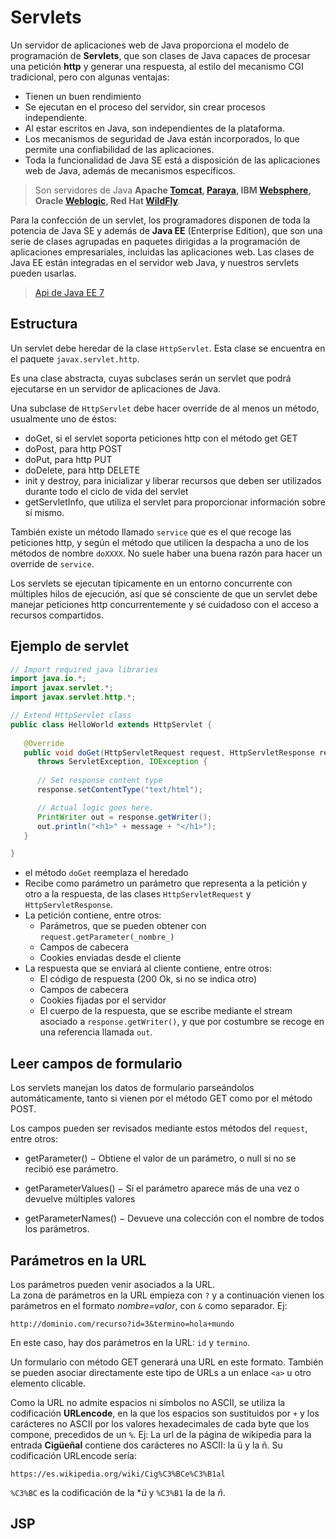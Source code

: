 # Servlets

Un servidor de aplicaciones web de Java proporciona el modelo de programación de **Servlets**,
que son clases de Java capaces de procesar una petición **http** y generar una respuesta, al estilo del mecanismo CGI tradicional, pero con algunas ventajas:
* Tienen un buen rendimiento
* Se ejecutan en el proceso del servidor, sin crear procesos independiente.
* Al estar escritos en Java, son independientes de la plataforma.
* Los mecanismos de seguridad de Java están incorporados, lo que permite una confiabilidad de las aplicaciones.
* Toda la funcionalidad de Java SE está a disposición de las aplicaciones web de Java, además de mecanismos específicos.

> Son servidores de Java **Apache [Tomcat](https://tomcat.apache.org/), [Paraya](https://www.payara.fish/), IBM [Websphere](https://www.ibm.com/es-es/marketplace/java-ee-runtime), Oracle [Weblogic](https://www.oracle.com/es/middleware/weblogic/), Red Hat [WildFly](https://wildfly.org/)**.

Para la confección de un servlet, los programadores disponen de toda la potencia de Java SE y además de **Java EE** (Enterprise Edition), que son una serie de clases agrupadas
en paquetes dirigidas a la programación de aplicaciones empresariales, incluidas las aplicaciones web. Las clases de Java EE
están integradas en el servidor web Java, y nuestros servlets pueden usarlas.

> [Api de Java EE 7](https://docs.oracle.com/javaee/7/api/toc.htm)

## Estructura

Un servlet debe heredar de la clase `HttpServlet`. Esta clase se encuentra en el paquete `javax.servlet.http`.

Es una clase abstracta, cuyas subclases serán un servlet que podrá ejecutarse en un servidor de aplicaciones de Java.

Una subclase de `HttpServlet` debe hacer override de al menos un método, usualmente uno de éstos:
    
   * doGet, si el servlet soporta peticiones http con el método get GET
   * doPost, para http POST
   * doPut, para http PUT
   * doDelete, para http DELETE
   * init y destroy, para inicializar y liberar recursos que deben ser utilizados durante todo el ciclo de vida del servlet
   * getServletInfo, que utiliza el servlet para proporcionar información sobre sí mismo.

También existe un método llamado `service` que es el que recoge las peticiones http, y según el método que utilicen la despacha a uno de los métodos de nombre `doXXXX`. No suele haber una buena razón para hacer un override de `service`.

Los servlets se ejecutan típicamente en un entorno concurrente con múltiples hilos de ejecución, así que sé consciente de que un servlet debe manejar peticiones http concurrentemente y sé cuidadoso con el acceso a recursos compartidos.

## Ejemplo de servlet

```java
// Import required java libraries
import java.io.*;
import javax.servlet.*;
import javax.servlet.http.*;

// Extend HttpServlet class
public class HelloWorld extends HttpServlet {
 
   @Override
   public void doGet(HttpServletRequest request, HttpServletResponse response)
      throws ServletException, IOException {
      
      // Set response content type
      response.setContentType("text/html");

      // Actual logic goes here.
      PrintWriter out = response.getWriter();
      out.println("<h1>" + message + "</h1>");
   }

}
```

* el método `doGet` reemplaza el heredado
* Recibe como parámetro un parámetro que representa a la petición y otro a la respuesta, de las clases `HttpServletRequest` y `HttpServletResponse`.
* La petición contiene, entre otros:
  * Parámetros, que se pueden obtener con `request.getParameter(_nombre_)`
  * Campos de cabecera
  * Cookies enviadas desde el cliente
* La respuesta que se enviará al cliente contiene, entre otros:
  * El código de respuesta (200 Ok, si no se indica otro)
  * Campos de cabecera
  * Cookies fijadas por el servidor
  * El cuerpo de la respuesta, que se escribe mediante el stream
    asociado a `response.getWriter()`, y que por costumbre se recoge en una referencia llamada `out`.

## Leer campos de formulario

Los servlets manejan los datos de formulario parseándolos automáticamente, tanto si vienen por el método GET como por el método POST.

Los campos pueden ser revisados mediante estos métodos del `request`, entre otros:

* getParameter() − Obtiene el valor de un parámetro, o null si no se recibió ese parámetro.

* getParameterValues() − Si el parámetro aparece más de una vez o devuelve múltiples valores

* getParameterNames() − Devueve una colección con el nombre de todos los parámetros.

## Parámetros en la URL

Los parámetros pueden venir asociados a la URL.  
La zona de parámetros en la URL empieza con `?` y a continuación vienen los parámetros en el formato _nombre=valor_, con `&` como separador. Ej:

```
http://dominio.com/recurso?id=3&termino=hola+mundo
```

En este caso, hay dos parámetros en la URL: `id` y `termino`.

Un formulario con método GET generará una URL en este formato. También se pueden asociar directamente este tipo de URLs a un enlace `<a>` u otro elemento clicable.

Como la URL no admite espacios ni símbolos no ASCII, se utiliza la codificación **URLencode**, en la que los espacios son sustituidos por `+` y los carácteres no ASCII por los valores hexadecimales de cada byte que los compone, precedidos de un `%`. Ej: La url de la página de wikipedia para la entrada **Cigüeñal** contiene dos carácteres no ASCII: la ü y la ñ. Su codificación URLencode sería:
```
https://es.wikipedia.org/wiki/Cig%C3%BCe%C3%B1al
```
`%C3%BC` es la codificación de la **ü* y `%C3%B1` la de la *ñ*.

## JSP